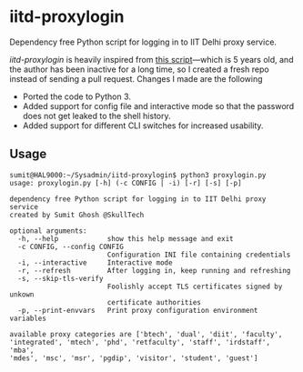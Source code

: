 # iitd-proxylogin
Dependency free Python script for logging in to IIT Delhi proxy service.

_iitd-proxylogin_ is heavily inspired from [this script](https://github.com/abhishek4747/Proxy-login)—which is 5 years old, and the author has been inactive for a long time, so I created a fresh repo instead of sending a pull request. Changes I made are the following 
- Ported the code to Python 3.
- Added support for config file and interactive mode so that the password does not get leaked to the shell history.
- Added support for different CLI switches for increased usability.


## Usage

```console
sumit@HAL9000:~/Sysadmin/iitd-proxylogin$ python3 proxylogin.py 
usage: proxylogin.py [-h] (-c CONFIG | -i) [-r] [-s] [-p]

dependency free Python script for logging in to IIT Delhi proxy service
created by Sumit Ghosh @SkullTech

optional arguments:
  -h, --help            show this help message and exit
  -c CONFIG, --config CONFIG
                        Configuration INI file containing credentials
  -i, --interactive     Interactive mode
  -r, --refresh         After logging in, keep running and refreshing
  -s, --skip-tls-verify
                        Foolishly accept TLS certificates signed by unkown
                        certificate authorities
  -p, --print-envvars   Print proxy configuration environment variables

available proxy categories are ['btech', 'dual', 'diit', 'faculty',
'integrated', 'mtech', 'phd', 'retfaculty', 'staff', 'irdstaff', 'mba',
'mdes', 'msc', 'msr', 'pgdip', 'visitor', 'student', 'guest']
```
